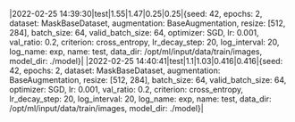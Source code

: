 |2022-02-25 14:39:30|test|1.55|1.47|0.25|0.25|{seed: 42, epochs: 2, dataset: MaskBaseDataset, augmentation: BaseAugmentation, resize: [512, 284], batch_size: 64, valid_batch_size: 64, optimizer: SGD, lr: 0.001, val_ratio: 0.2, criterion: cross_entropy, lr_decay_step: 20, log_interval: 20, log_name: exp, name: test, data_dir: /opt/ml/input/data/train/images, model_dir: ./model}|
|2022-02-25 14:40:41|test|1.1|1.03|0.416|0.416|{seed: 42, epochs: 2, dataset: MaskBaseDataset, augmentation: BaseAugmentation, resize: [512, 284], batch_size: 64, valid_batch_size: 64, optimizer: SGD, lr: 0.001, val_ratio: 0.2, criterion: cross_entropy, lr_decay_step: 20, log_interval: 20, log_name: exp, name: test, data_dir: /opt/ml/input/data/train/images, model_dir: ./model}|
